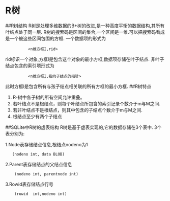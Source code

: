 # R树
##R树结构
R树是处理多维数据的B+树的改进,是一种高度平衡的数据结构,其所有叶结点处于同一层.
 R树的搜索码是区间的集合,一个区间是一维.可以把搜索码看成是一个被这些区间包围的方框.
 一个数据项的形式为

              <n维方框I,rid>
rid标识一个对象,方框I是包含这个对象的最小方框,数据项存储在叶子结点.
非叶子结点包含的索引项形式为

              <n维方框I,指向子结点的指针>
此时方框I是包含所有与孩子结点相关联的所有方框的最小方框.
##R树特点
1. R-树中各子树的所有空间允许重叠。
2. 若叶结点不是根结点，则每个叶结点所包含的索引记录个数介于m与M之间.
3. 若非叶结点不是根结点，则其中包含的子结点个数介于m与M之间.
4. 根结点至少有两个子结点

##SQLite中R树的虚表结构
R树是基于虚表实现的,它的数据存储在3个表中.
3个表分别为:

1.Node表存储结点信息,根结点nodeno为1

       (nodeno int, data BLOB)
2.Parent表存储结点的父结点信息

        (nodeno int, parentnode int)
3.Rowid表存储结点行号

        (rowid  int,nodeno int)

